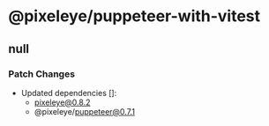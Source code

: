 # @pixeleye/puppeteer-with-vitest

## null

### Patch Changes

- Updated dependencies []:
  - pixeleye@0.8.2
  - @pixeleye/puppeteer@0.7.1
